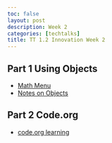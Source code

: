 ```yaml
---
toc: false
layout: post
description: Week 2
categories: [techtalks]
title: TT 1.2 Innovation Week 2
---
```


## Part 1 Using Objects

- [Math Menu](https://iriisyang.github.io/Iris-Yang/fastpages/jupyter/2022/08/28/JavaPrimitives.html)
- [Notes on Objects](https://iriisyang.github.io/Iris-Yang/notes/)

## Part 2 Code.org

- [code.org learning](https://iriisyang.github.io/Iris-Yang/other/2022/09/05/codeorg.html)
